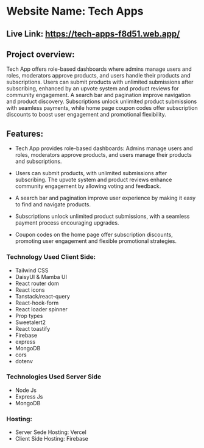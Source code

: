# Website Name: Tech Apps 

## Live Link: https://tech-apps-f8d51.web.app/

## Project overview: 
Tech App offers role-based dashboards where admins manage users and roles, moderators approve products, and users handle their products and subscriptions. Users can submit products with unlimited submissions after subscribing, enhanced by an upvote system and product reviews for community engagement. A search bar and pagination improve navigation and product discovery. Subscriptions unlock unlimited product submissions with seamless payments, while home page coupon codes offer subscription discounts to boost user engagement and promotional flexibility.

## Features:

- Tech App provides role-based dashboards: Admins manage users and roles, moderators approve products, and users manage their products and subscriptions.

- Users can submit products, with unlimited submissions after subscribing. The upvote system and product reviews enhance community engagement by allowing voting and feedback.

- A search bar and pagination improve user experience by making it easy to find and navigate products.

- Subscriptions unlock unlimited product submissions, with a seamless payment process encouraging upgrades.

- Coupon codes on the home page offer subscription discounts, promoting user engagement and flexible promotional strategies.

 ### Technology Used Client Side:
- Tailwind CSS
- DaisyUI & Mamba UI
- React router dom
- React icons
- Tanstack/react-query
- React-hook-form
- React loader spinner
- Prop types
- Sweetalert2
- React toastify
- Firebase
- express
- MongoDB
- cors
- dotenv

### Technologies Used Server Side
- Node Js
- Express Js
- MongoDB

### Hosting: 
- Server Sede Hosting: Vercel
- Client Side Hosting: Firebase







